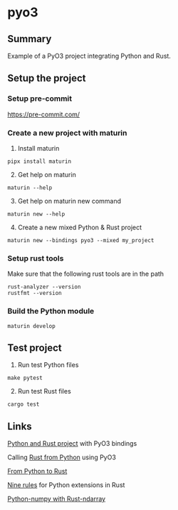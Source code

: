 # pyo3

## Summary

Example of a PyO3 project integrating Python and Rust.

## Setup the project

### Setup pre-commit

https://pre-commit.com/

### Create a new project with maturin

1. Install maturin

```
pipx install maturin
```

2. Get help on maturin

```
maturin --help
```

3. Get help on maturin new command

```
maturin new --help
```

4. Create a new mixed Python & Rust project

```
maturin new --bindings pyo3 --mixed my_project
```

### Setup rust tools

Make sure that the following rust tools are in the path

```
rust-analyzer --version
rustfmt --version
```

### Build the Python module

```
maturin develop
```

## Test project

1. Run test Python files

```
make pytest
```

2. Run test Rust files

```
cargo test
```

## Links

[Python and Rust project][900] with PyO3 bindings

[900]: https://medium.com/@MatthieuL49/a-mixed-rust-python-project-24491e2af424

Calling [Rust from Python][910] using PyO3

[910]: http://saidvandeklundert.net/learn/2021-11-18-calling-rust-from-python-using-pyo3/

[From Python to Rust][920]

[920]: https://betterprogramming.pub/from-python-to-rust-some-key-differences-and-takeaways-151da8293b9a

[Nine rules][930] for Python extensions in Rust

[930]: https://towardsdatascience.com/nine-rules-for-writing-python-extensions-in-rust-d35ea3a4ec29

[Python-numpy with Rust-ndarray][940]

[940]: https://itnext.io/how-to-bind-python-numpy-with-rust-ndarray-2efa5717ed21
